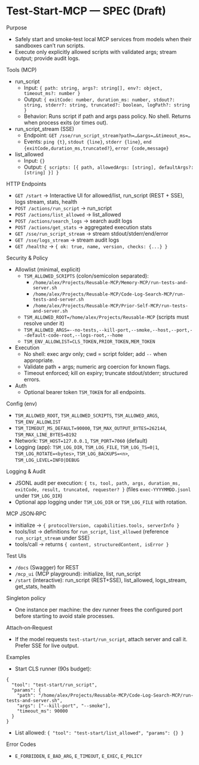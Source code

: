 # Test‑Start‑MCP — SPEC (Draft)

Purpose
- Safely start and smoke‑test local MCP services from models when their sandboxes can’t run scripts.
- Execute only explicitly allowed scripts with validated args; stream output; provide audit logs.

Tools (MCP)
- run_script
  - Input: `{ path: string, args?: string[], env?: object, timeout_ms?: number }`
  - Output: `{ exitCode: number, duration_ms: number, stdout?: string, stderr?: string, truncated?: boolean, logPath?: string }`
  - Behavior: Runs script if path and args pass policy. No shell. Returns when process exits (or times out).
- run_script_stream (SSE)
  - Endpoint: `GET /sse/run_script_stream?path=…&args=…&timeout_ms=…`
  - Events: `ping {t}`, `stdout {line}`, `stderr {line}`, `end {exitCode,duration_ms,truncated?}`, `error {code,message}`
- list_allowed
  - Input: `{}`
  - Output: `{ scripts: [{ path, allowedArgs: [string], defaultArgs?: [string] }] }`

HTTP Endpoints
- `GET /start` → Interactive UI for allowed/list, run_script (REST + SSE), logs stream, stats, health
- `POST /actions/run_script` → run_script
- `POST /actions/list_allowed` → list_allowed
- `POST /actions/search_logs` → search audit logs
- `POST /actions/get_stats` → aggregated execution stats
- `GET /sse/run_script_stream` → stream stdout/stderr/end/error
- `GET /sse/logs_stream` → stream audit logs
- `GET /healthz` → `{ ok: true, name, version, checks: {...} }`

Security & Policy
- Allowlist (minimal, explicit)
  - `TSM_ALLOWED_SCRIPTS` (colon/semicolon separated):
    - `/home/alex/Projects/Reusable-MCP/Memory-MCP/run-tests-and-server.sh`
    - `/home/alex/Projects/Reusable-MCP/Code-Log-Search-MCP/run-tests-and-server.sh`
    - `/home/alex/Projects/Reusable-MCP/Prior-Self-MCP/run-tests-and-server.sh`
  - `TSM_ALLOWED_ROOT=/home/alex/Projects/Reusable-MCP` (scripts must resolve under it)
  - `TSM_ALLOWED_ARGS=--no-tests,--kill-port,--smoke,--host,--port,--default-code-root,--logs-root,--home`
  - `TSM_ENV_ALLOWLIST=CLS_TOKEN,PRIOR_TOKEN,MEM_TOKEN`
- Execution
  - No shell: exec argv only; cwd = script folder; add `--` when appropriate.
  - Validate path + args; numeric arg coercion for known flags.
  - Timeout enforced; kill on expiry; truncate stdout/stderr; structured errors.
- Auth
  - Optional bearer token `TSM_TOKEN` for all endpoints.

Config (env)
- `TSM_ALLOWED_ROOT`, `TSM_ALLOWED_SCRIPTS`, `TSM_ALLOWED_ARGS`, `TSM_ENV_ALLOWLIST`
- `TSM_TIMEOUT_MS_DEFAULT=90000`, `TSM_MAX_OUTPUT_BYTES=262144`, `TSM_MAX_LINE_BYTES=8192`
- Network: `TSM_HOST=127.0.0.1`, `TSM_PORT=7060` (default)
- Logging (app): `TSM_LOG_DIR`, `TSM_LOG_FILE`, `TSM_LOG_TS=0|1`, `TSM_LOG_ROTATE=<bytes>`, `TSM_LOG_BACKUPS=<n>`, `TSM_LOG_LEVEL=INFO|DEBUG`

Logging & Audit
- JSONL audit per execution: `{ ts, tool, path, args, duration_ms, exitCode, result, truncated, requester? }` (files `exec-YYYYMMDD.jsonl` under `TSM_LOG_DIR`)
- Optional app logging under `TSM_LOG_DIR` or `TSM_LOG_FILE` with rotation.

MCP JSON‑RPC
- initialize → `{ protocolVersion, capabilities.tools, serverInfo }`
- tools/list → definitions for `run_script`, `list_allowed` (reference `run_script_stream` under SSE)
- tools/call → returns `{ content, structuredContent, isError }`

Test UIs
- `/docs` (Swagger) for REST
- `/mcp_ui` (MCP playground): initialize, list, run_script
- `/start` (interactive): run_script (REST+SSE), list_allowed, logs_stream, get_stats, health

Singleton policy
- One instance per machine: the dev runner frees the configured port before starting to avoid stale processes.

Attach‑on‑Request
- If the model requests `test-start/run_script`, attach server and call it. Prefer SSE for live output.

Examples
- Start CLS runner (90s budget):
```
{
  "tool": "test-start/run_script",
  "params": {
    "path": "/home/alex/Projects/Reusable-MCP/Code-Log-Search-MCP/run-tests-and-server.sh",
    "args": ["--kill-port", "--smoke"],
    "timeout_ms": 90000
  }
}
```
- List allowed: `{ "tool": "test-start/list_allowed", "params": {} }`

Error Codes
- `E_FORBIDDEN`, `E_BAD_ARG`, `E_TIMEOUT`, `E_EXEC`, `E_POLICY`
